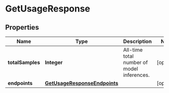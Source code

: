 

# GetUsageResponse


## Properties

| Name | Type | Description | Notes |
|------------ | ------------- | ------------- | -------------|
|**totalSamples** | **Integer** | All-time total number of model inferences. |  [optional] |
|**endpoints** | [**GetUsageResponseEndpoints**](GetUsageResponseEndpoints.md) |  |  [optional] |



